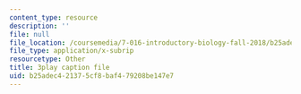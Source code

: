 ```yaml
---
content_type: resource
description: ''
file: null
file_location: /coursemedia/7-016-introductory-biology-fall-2018/b25adec421375cf8baf479208be147e7_mvjXFh4P08I.vtt
file_type: application/x-subrip
resourcetype: Other
title: 3play caption file
uid: b25adec4-2137-5cf8-baf4-79208be147e7
---
```

